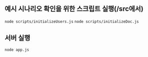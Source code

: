 ## 예시 시나리오 확인을 위한 스크립트 실행(/src에서)

`node scripts/initializeUsers.js`
`node scripts/initializeDoc.js`

## 서버 실행

`node app.js`
